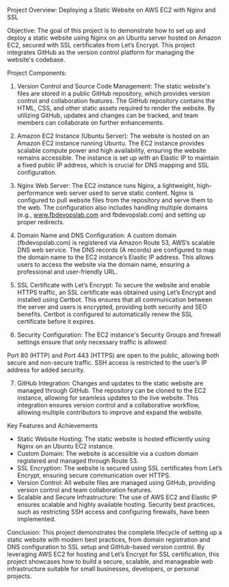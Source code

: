 Project Overview: Deploying a Static Website on AWS EC2 with Nginx and SSL

Objective:
The goal of this project is to demonstrate how to set up and deploy a static website using Nginx on an Ubuntu server hosted on Amazon EC2, secured with SSL certificates from Let’s Encrypt. This project integrates GitHub as the version control platform for managing the website's codebase.

Project Components:

1. Version Control and Source Code Management:
The static website's files are stored in a public GitHub repository, which provides version control and collaboration features. The GitHub repository contains the HTML, CSS, and other static assets required to render the website. By utilizing GitHub, updates and changes can be tracked, and team members can collaborate on further enhancements.

2. Amazon EC2 Instance (Ubuntu Server):
The website is hosted on an Amazon EC2 instance running Ubuntu. The EC2 instance provides scalable compute power and high availability, ensuring the website remains accessible. The instance is set up with an Elastic IP to maintain a fixed public IP address, which is crucial for DNS mapping and SSL configuration.

3. Nginx Web Server:
The EC2 instance runs Nginx, a lightweight, high-performance web server used to serve static content. Nginx is configured to pull website files from the repository and serve them to the web. The configuration also includes handling multiple domains (e.g., www.fbdevopslab.com and fbdevopslab.com) and setting up proper redirects.

4. Domain Name and DNS Configuration:
A custom domain (fbdevopslab.com) is registered via Amazon Route 53, AWS’s scalable DNS web service. The DNS records (A records) are configured to map the domain name to the EC2 instance’s Elastic IP address. This allows users to access the website via the domain name, ensuring a professional and user-friendly URL.

5. SSL Certificate with Let’s Encrypt:
To secure the website and enable HTTPS traffic, an SSL certificate was obtained using Let’s Encrypt and installed using Certbot. This ensures that all communication between the server and users is encrypted, providing both security and SEO benefits. Certbot is configured to automatically renew the SSL certificate before it expires.

6. Security Configuration:
The EC2 instance's Security Groups and firewall settings ensure that only necessary traffic is allowed:

Port 80 (HTTP) and Port 443 (HTTPS) are open to the public, allowing both secure and non-secure traffic.
SSH access is restricted to the user’s IP address for added security.

7. GitHub Integration:
Changes and updates to the static website are managed through GitHub. The repository can be cloned to the EC2 instance, allowing for seamless updates to the live website. This integration ensures version control and a collaborative workflow, allowing multiple contributors to improve and expand the website.

Key Features and Achievements

- Static Website Hosting: The static website is hosted efficiently using Nginx on an Ubuntu EC2 instance.
- Custom Domain: The website is accessible via a custom domain registered and managed through Route 53.
- SSL Encryption: The website is secured using SSL certificates from Let’s Encrypt, ensuring secure communication over HTTPS.
- Version Control: All website files are managed using GitHub, providing version control and team collaboration features.
- Scalable and Secure Infrastructure: The use of AWS EC2 and Elastic IP ensures scalable and highly available hosting. Security best practices, such as restricting SSH access and configuring firewalls, have been implemented.

Conclusion:
This project demonstrates the complete lifecycle of setting up a static website with modern best practices, from domain registration and DNS configuration to SSL setup and GitHub-based version control. By leveraging AWS EC2 for hosting and Let’s Encrypt for SSL certification, this project showcases how to build a secure, scalable, and manageable web infrastructure suitable for small businesses, developers, or personal projects.
